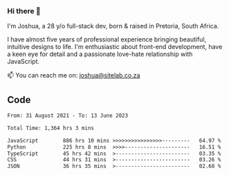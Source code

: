 ### Hi there 👋

I'm Joshua, a 28 y/o full-stack dev, born & raised in Pretoria, South Africa. 

I have almost five years of professional experience bringing beautiful, intuitive designs to life. I'm enthusiastic about front-end development, have a keen eye for detail and a passionate love-hate relationship with JavaScript.

📫 You can reach me on: joshua@sitelab.co.za

## **Code**

<!--START_SECTION:waka-->

```txt
From: 31 August 2021 - To: 13 June 2023

Total Time: 1,364 hrs 3 mins

JavaScript        886 hrs 10 mins >>>>>>>>>>>>>>>>---------   64.97 %
Python            225 hrs 8 mins  >>>>---------------------   16.51 %
TypeScript        45 hrs 42 mins  >------------------------   03.35 %
CSS               44 hrs 31 mins  >------------------------   03.26 %
JSON              36 hrs 35 mins  >------------------------   02.68 %
```

<!--END_SECTION:waka-->
